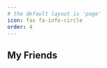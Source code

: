 ```yaml
---
# the default layout is 'page'
icon: fas fa-info-circle
order: 4
---
```


## My Friends

[xjqz]: https://xjqz.top
[花昭]: http://www.huazhaojiang.cn
[Mkd1R]: https://mkd1r.tech
[八云虹]: https://www.bayunhong.top
